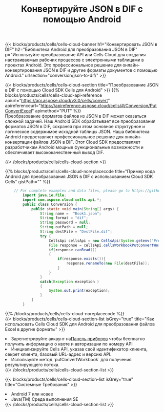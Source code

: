 ﻿---
title:  Конвертируйте JSON в DIF с помощью Android
description:  Использование Cloud SDK Aspose.Cells для Android для преобразования файла формата JSON в файл формата DIF.
kwords: Excel, Convert JSON to DIF, REST, Android
howto: How to convert JSON to DIF using Aspose.Cells Cloud Android library.
---
{{< blocks/products/cells/cells-cloud-banner h1="Конвертировать JSON в DIF" h2="Библиотека Android для преобразования JSON в DIF" p="Используйте преобразование API или Cells Cloud для создания настраиваемых рабочих процессов с электронными таблицами в проектах Android. Это профессиональное решение для онлайн-конвертирования JSON в DIF и другие форматы документов с помощью Android." urlsection="conversion/json-to-dif/" >}}

{{< blocks/products/cells/cells-cloud-section title="Преобразование JSON в DIF с помощью Cloud SDK Cells для Android" >}}
{{% blocks/products/cells/cells-cloud-api-reference apiurl="https://api.aspose.cloud/v3.0/cells/convert" apireferenceurl="https://apireference.aspose.cloud/cells/#/Conversion/PutConvertExcel" apimethod="PUT" %}}
<br/>
Преобразование форматов файлов из JSON в DIF может оказаться сложной задачей. Наш Android SDK обрабатывает все преобразования форматов JSON в DIF, сохраняя при этом основное структурное и логическое содержимое исходной таблицы JSON. Наша библиотека Android предоставляет профессиональное решение для онлайн-конвертации файлов JSON в DIF. Этот Cloud SDK предоставляет разработчикам Android мощные функциональные возможности и обеспечивает высококачественный вывод DIF.

{{< /blocks/products/cells/cells-cloud-section >}}

{{% blocks/products/cells/cells-cloud-noreplacecode title="Пример кода Android для преобразования JSON в DIF с использованием Cloud SDK Cells" gistPath="" %}}
 
```java
    // For complete examples and data files, please go to https://github.com/aspose-cells-cloud/aspose-cells-cloud-android/
        import java.io.File;
        import com.aspose.cloud.cells.api.*;
        public class Conversion {
            public static void main(String[] args) {
                String name =  "Book1.json";
                String format = "dif";
                String password = null;
                String outPath = null;
                String destFile = "DestFile.dif";
                try {
                    CellsApi cellsApi = new CellsApi(System.getenv("ProductClientId"), System.getenv("ProductClientSecret"));
                    File response = cellsApi.cellsWorkbookPutConvertWorkbook(new File(name), format, password, outPath, null,null);            
                    if(response.canRead())
                    {
                        if(response.exists()){
                            response.renameTo(new File(destFile));
                        }                
                    }
                }
                catch(Exception exception )
                {
                    System.out.print(exception);
                }
            }
        }
```
 
{{% /blocks/products/cells/cells-cloud-noreplacecode %}}
<br/>
{{< blocks/products/cells/cells-cloud-section-list isGrey="true" title="Как использовать Cells Cloud SDK для Android для преобразования файлов Excel в другие форматы" >}}
<li> Зарегистрируйте аккаунт на<a href="https://dashboard.aspose.cloud/">Панель приборов</a> чтобы бесплатно получить информацию о квоте и авторизации по номеру API</li>
<li>Инициализируйте Cells API, указав свой идентификатор клиента, секрет клиента, базовый URL-адрес и версию API.</li>
<li>Используйте метод `putConvertWorkbook` для получения результирующего потока.</li>
{{< /blocks/products/cells/cells-cloud-section-list >}}

{{< blocks/products/cells/cells-cloud-section-list isGrey="true" title="Системные Требования" >}}
<li>Android 7 или новее</li>
<li>Java(TM) Среда выполнения SE</li>
{{< /blocks/products/cells/cells-cloud-section-list >}}
